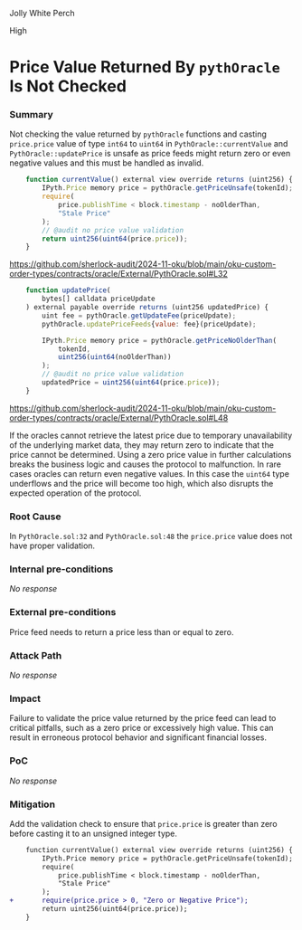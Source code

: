 Jolly White Perch

High

# Price Value Returned By `pythOracle` Is Not Checked

### Summary

Not checking the value returned by `pythOracle` functions and casting `price.price` value of type `int64` to `uint64` in `PythOracle::currentValue` and `PythOracle::updatePrice` is unsafe as price feeds might return zero or even negative values and this must be handled as invalid.

```javascript
    function currentValue() external view override returns (uint256) {
        IPyth.Price memory price = pythOracle.getPriceUnsafe(tokenId);
        require(
            price.publishTime < block.timestamp - noOlderThan,
            "Stale Price"
        );
        // @audit no price value validation
        return uint256(uint64(price.price));
    }
```
https://github.com/sherlock-audit/2024-11-oku/blob/main/oku-custom-order-types/contracts/oracle/External/PythOracle.sol#L32
```javascript
    function updatePrice(
        bytes[] calldata priceUpdate
    ) external payable override returns (uint256 updatedPrice) {
        uint fee = pythOracle.getUpdateFee(priceUpdate);
        pythOracle.updatePriceFeeds{value: fee}(priceUpdate);

        IPyth.Price memory price = pythOracle.getPriceNoOlderThan(
            tokenId,
            uint256(uint64(noOlderThan))
        );
        // @audit no price value validation
        updatedPrice = uint256(uint64(price.price));
    }
```
https://github.com/sherlock-audit/2024-11-oku/blob/main/oku-custom-order-types/contracts/oracle/External/PythOracle.sol#L48

If the oracles cannot retrieve the latest price due to temporary unavailability of the underlying market data, they may return zero to indicate that the price cannot be determined. Using a zero price value in further calculations breaks the business logic and causes the protocol to malfunction.
In rare cases oracles can return even negative values. In this case the `uint64` type underflows and the price will become too high, which also disrupts the expected operation of the protocol.

### Root Cause

In `PythOracle.sol:32` and `PythOracle.sol:48` the `price.price` value does not have proper validation. 

### Internal pre-conditions

_No response_

### External pre-conditions

Price feed needs to return a price less than or equal to zero. 

### Attack Path

_No response_

### Impact

Failure to validate the price value returned by the price feed can lead to critical pitfalls, such as a zero price or excessively high value. This can result in erroneous protocol behavior and significant financial losses.

### PoC

_No response_

### Mitigation

Add the validation check to ensure that `price.price` is greater than zero before casting it to an unsigned integer type.
```diff
    function currentValue() external view override returns (uint256) {
        IPyth.Price memory price = pythOracle.getPriceUnsafe(tokenId);
        require(
            price.publishTime < block.timestamp - noOlderThan,
            "Stale Price"
        );
+       require(price.price > 0, "Zero or Negative Price"); 
        return uint256(uint64(price.price));
    }
```